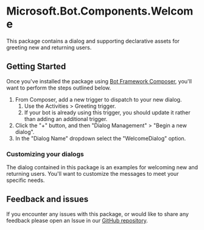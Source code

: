 # Microsoft.Bot.Components.Welcome

This package contains a dialog and supporting declarative assets for greeting new and returning users.

## Getting Started

Once you've installed the package using [Bot Framework Composer](https://docs.microsoft.com/composer), you'll want to perform the steps outlined below.

1. From Composer, add a new trigger to dispatch to your new dialog.
    1. Use the Activities > Greeting trigger.
    1. If your bot is already using this trigger, you should update it rather than adding an additional trigger.
1. Click the "+" button, and then "Dialog Management" > "Begin a new dialog".
1. In the "Dialog Name" dropdown select the "WelcomeDialog" option.

### Customizing your dialogs

The dialog contained in this package is an examples for welcoming new and returning users. You'll want to customize the messages to meet your specific needs.

## Feedback and issues

If you encounter any issues with this package, or would like to share any feedback please open an Issue in our [GitHub repository](https://github.com/microsoft/botframework-components/issues/new/choose).